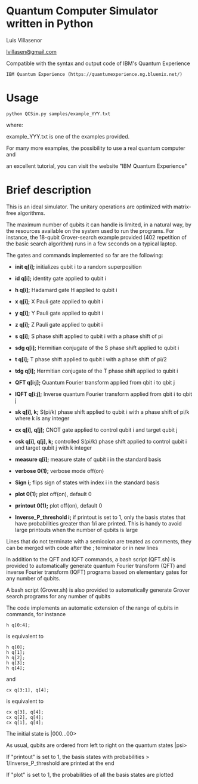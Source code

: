 # Quantum Computer Simulator written in Python
 Luis Villasenor
 
 lvillasen@gmail.com

Compatible with the syntax and output code of IBM's Quantum Experience

	IBM Quantum Experience (https://quantumexperience.ng.bluemix.net/)

# Usage 

	python QCSim.py samples/example_YYY.txt 

where:

example_YYY.txt is one of the examples provided.  

For many more examples, the possibility to use a real quantum computer and 

an excellent tutorial, you can visit the website "IBM Quantum Experience"

# Brief description

This is an ideal simulator. The unitary operations are optimized with matrix-free algorithms. 

The maximum number of qubits it can handle is limited, in a natural way, by the resources available on the system used to run the programs. For instance, the 18-qubit Grover-search example provided (402 repetition of the basic search algorithm) runs in a few seconds on a typical laptop.

The gates and commands implemented so far are the following:

*	**init q[i];** initializes qubit i to a random superposition

*	**id q[i];** identity gate applied to qubit i

*	**h q[i];** Hadamard gate H applied to qubit i

*	**x q[i];** X Pauli gate applied to qubit i

*	**y q[i];** Y Pauli gate applied to qubit i

*	**z q[i];** Z Pauli gate applied to qubit i

*	**s q[i];** S phase shift applied to qubit i with a phase shift of pi

*	**sdg q[i];** Hermitian conjugate of the S phase shift applied to qubit i

*	**t q[i];** T phase shift applied to qubit i with a phase shift of pi/2

*	**tdg q[i];** Hermitian conjugate of the T phase shift applied to qubit i

*	**QFT q[i:j];** Quantum Fourier transform applied from qbit i to qbit j  

*	**IQFT q[i:j];** Inverse quantum Fourier transform applied from qbit i to qbit j  

*	**sk q[i], k;** S(pi/k) phase shift applied to qubit i with a phase shift of pi/k where k is any integer

*	**cx q[i], q[j];** CNOT gate applied to control qubit i and target qubit j

*	**csk q[i], q[j], k;** controlled S(pi/k) phase shift applied to control qubit i and target qubit j with k integer

*	**measure q[i];** measure state of qubit i in the standard basis

*	**verbose 0(1);** verbose mode off(on)

*	**Sign i;** flips sign of states with index i in the standard basis

*	**plot 0(1);** plot off(on), default 0

*	**printout 0(1);** plot off(on), default 0

*	**Inverse_P_threshold i;** if printout is set to 1, only the basis states that have probabilities greater than 1/i are printed. This is handy to avoid large printouts when the number of qubits is large

Lines that do not terminate with a semicolon are treated as comments,
they can be merged with code after the ; terminator or in new lines

In addition to the QFT and IQFT commands, a bash script (QFT.sh) is provided to automatically generate quantum Fourier transform (QFT) and inverse Fourier transform (IQFT) programs based on elementary gates for any number of qubits.

A bash script (Grover.sh) is also provided to automatically generate Grover search programs for any number of qubits

The code implements an automatic extension of the range of qubits in commands, for instance
	
	h q[0:4];
	
is equivalent to

	h q[0];
	h q[1];
	h q[2];
	h q[3];
	h q[4];

and 

	cx q[3:1], q[4];

is equivalent to

	cx q[3], q[4];
	cx q[2], q[4];
	cx q[1], q[4];


The initial state is 
	|000...00>

As usual, qubits are ordered from left to right on the quantum states |psi>

If "printout" is set to 1, the basis states with probabilities > 1/Inverse_P_threshold  are printed at the end 

If "plot" is set to 1, the probabilities of all the basis states are plotted
